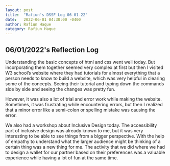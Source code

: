 ```yaml
---
layout: post
title:  "Rafiun's DSSF Log 06-01-22"
date:   2022-06-01 04:30:00 -0400
author: Rafiun Haque
category: Rafiun Haque
---
```

## 06/01/2022's Reflection Log

Understanding the basic concepts of html and css went well today. But incorporating them together seemed very complex at first but then I visited W3 school’s website where they had tutorials for almost everything that a person needs to know to build a website, which was very helpful in clearing some of the concepts. Seeing their tutorial and typing down the commands side by side and seeing the changes was pretty fun.

However, it was also a lot of trial and error work while making the website. Sometimes, it was frustrating while encountering errors, but then I realized that a minor error like a semi-colon or spelling mistake was causing the error.

We also had a workshop about Inclusive Design today. The accessibility part of inclusive design was already known to me, but it was very interesting to be able to see things from a bigger perspective. With the help of empathy to understand what the larger audience might be thinking of a certain thing was a new thing for me. The activity that we did where we had to design a wallet for our partner based on their preferences was a valuable experience while having a lot of fun at the same time.
